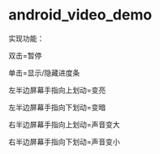 # android_video_demo
实现功能：


双击=暂停

单击=显示/隐藏进度条

左半边屏幕手指向上划动=变亮

左半边屏幕手指向下划动=变暗

右半边屏幕手指向上划动=声音变大

右半边屏幕手指向下划动=声音变小
